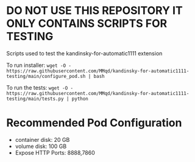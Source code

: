 # DO NOT USE THIS REPOSITORY IT ONLY CONTAINS SCRIPTS FOR TESTING
Scripts used to test the kandinsky-for-automatic1111 extension

To run installer:
`wget -O - https://raw.githubusercontent.com/MMqd/kandinsky-for-automatic1111-testing/main/configure_pod.sh | bash`

To run the tests:
`wget -O - https://raw.githubusercontent.com/MMqd/kandinsky-for-automatic1111-testing/main/tests.py | python`

# Recommended Pod Configuration
* container disk: 20 GB
* volume disk: 100 GB
* Expose HTTP Ports: 8888,7860
